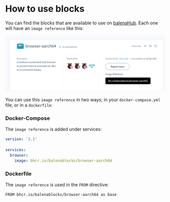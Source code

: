 # How to use blocks

You can find the blocks that are available to use on [balenaHub](https://hub.balena.io/blocks). Each one will have an `image reference` like this:

![browser reference](https://raw.githubusercontent.com/balenablocks/blocks/master/docs/images/browser-block-image-reference.png)

You can use this `image reference` in two ways; in your `docker-compose.yml` file, or in a `dockerfile`:

### Docker-Compose
The `image reference` is added under services:

```yaml
version: '2.1'

services:
  browser:
    image: bhcr.io/balenablocks/browser-aarch64
```

### Dockerfile
The `image reference` is used in the `FROM` directive:

```
FROM bhcr.io/balenablocks/browser-aarch64 as base
```


